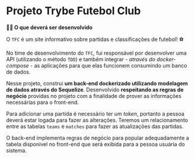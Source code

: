 # Projeto Trybe Futebol Club

<summary><strong>👨‍💻 O que deverá ser desenvolvido</strong><br />

  O `TFC` é um site informativo sobre partidas e classificações de futebol! ⚽️

  No time de desenvolvimento do `TFC`, fui responsável por desenvolver uma API (utilizando o método `TDD`) e também integrar *- através do docker-compose -* as aplicações para que elas funcionem consumindo um banco de dados.

  Nesse projeto, construi **um back-end dockerizado utilizando modelagem de dados através do Sequelize**. Desenvolvido **respeitando as regras de negócio** providas no projeto com a finalidade de prover as informações necessárias para o front-end.

  Para adicionar uma partida é necessário ter um _token_, portanto a pessoa deverá estar logada para fazer as alterações. Teremos um relacionamento entre as tabelas `teams` e `matches` para fazer as atualizações das partidas.

  O back-end implementa regras de negócio para popular adequadamente a tabela disponível no front-end que será exibida para a pessoa usuária do sistema.

